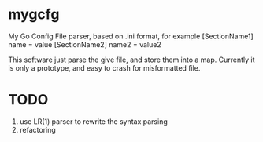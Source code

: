 mygcfg
======

My Go Config File parser, based on .ini format, for example
[SectionName1]
name = value
[SectionName2]
name2 = value2

This software just parse the give file, and store them into a map.
Currently it is only a prototype, and easy to crash for misformatted file.

TODO
======
1. use LR(1) parser to rewrite the syntax parsing
2. refactoring
